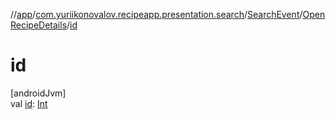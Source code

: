 //[app](../../../../index.md)/[com.yuriikonovalov.recipeapp.presentation.search](../../index.md)/[SearchEvent](../index.md)/[OpenRecipeDetails](index.md)/[id](id.md)

# id

[androidJvm]\
val [id](id.md): [Int](https://kotlinlang.org/api/latest/jvm/stdlib/kotlin/-int/index.html)
